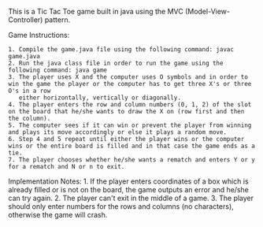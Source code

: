 This is a Tic Tac Toe game built in java using the MVC (Model-View-Controller) pattern.

Game Instructions:

	1. Compile the game.java file using the following command: javac game.java
	2. Run the java class file in order to run the game using the following command: java game
	3. The player uses X and the computer uses O symbols and in order to win the game the player or the computer has to get three X's or three O's in a row
	   either horizontally, vertically or diagonally.
	4. The player enters the row and column numbers (0, 1, 2) of the slot on the board that he/she wants to draw the X on (row first and then the column).
	5. The computer sees if it can win or prevent the player from winning and plays its move accordingly or else it plays a random move.
	6. Step 4 and 5 repeat until either the player wins or the computer wins or the entire board is filled and in that case the game ends as a tie.
	7. The player chooses whether he/she wants a rematch and enters Y or y for a rematch and N or n to exit.



Implementation Notes:
	1. If the player enters coordinates of a box which is already filled or is not on the board, the game outputs an error and he/she can try again.
	2. The player can't exit in the middle of a game.
	3. The player should only enter numbers for the rows and columns (no characters), otherwise the game will crash.



